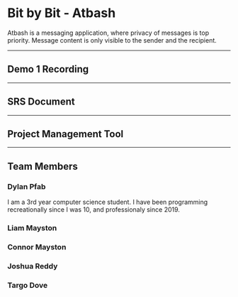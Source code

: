 # Bit by Bit - Atbash
Atbash is a messaging application, where privacy of messages is top priority. Message content is only visible to the sender and the recipient.

---
## Demo 1 Recording

---
## SRS Document

---
## Project Management Tool

---
## Team Members

### Dylan Pfab
I am a 3rd year computer science student. I have been programming recreationally since I was 10, and professionaly since 2019.

### Liam Mayston <br>

### Connor Mayston <br>

### Joshua Reddy <br>

### Targo Dove <br>
